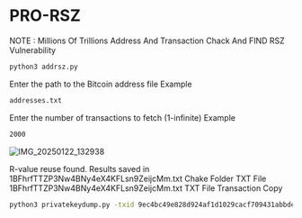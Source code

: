 # PRO-RSZ
NOTE : Millions Of Trillions Address And Transaction Chack And FIND RSZ Vulnerability 
```bash
python3 addrsz.py
```
Enter the path to the Bitcoin address file Example
```bash
addresses.txt
```
Enter the number of transactions to fetch (1-infinite) Example
```bash
2000
```
![IMG_20250122_132938](https://github.com/user-attachments/assets/c4357307-e4ac-4099-bfa5-cb76de9975e0)

R-value reuse found. Results saved in 1BFhrfTTZP3Nw4BNy4eX4KFLsn9ZeijcMm.txt
Chake Folder TXT File 1BFhrfTTZP3Nw4BNy4eX4KFLsn9ZeijcMm.txt
TXT File Transaction Copy
```bash
python3 privatekeydump.py -txid 9ec4bc49e828d924af1d1029cacf709431abbde46d59554b62bc270e3b29c4b1
```



